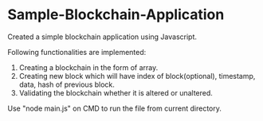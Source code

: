 # Sample-Blockchain-Application
Created a simple blockchain application using Javascript.

Following functionalities are implemented:
  1. Creating a blockchain in the form of array.
  2. Creating new block which will have index of block(optional), timestamp, data, hash of previous block.
  3. Validating the blockchain whether it is altered or unaltered.

Use "node main.js" on CMD to run the file from current directory.
